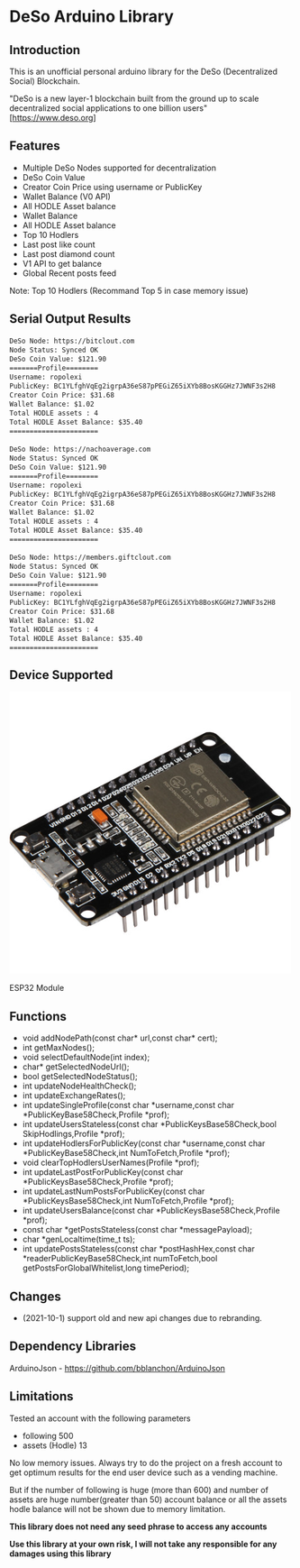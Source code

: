 # DeSo Arduino Library

## Introduction
This is an unofficial personal arduino library for the DeSo (Decentralized Social) Blockchain.

"DeSo is a new layer-1 blockchain built from the ground up to scale decentralized social applications to one billion users" [https://www.deso.org]

## Features
- Multiple DeSo Nodes supported for decentralization 
- DeSo Coin Value
- Creator Coin Price using username or PublicKey
- Wallet Balance (V0 API)
- All HODLE Asset balance
- Wallet Balance
- All HODLE Asset balance
- Top 10 Hodlers
- Last post like count
- Last post diamond count
- V1 API to get balance
- Global Recent posts feed

Note: Top 10 Hodlers (Recommand Top 5 in case memory issue)

## Serial Output Results
```
DeSo Node: https://bitclout.com
Node Status: Synced OK
DeSo Coin Value: $121.90
=======Profile========
Username: ropolexi
PublicKey: BC1YLfghVqEg2igrpA36eS87pPEGiZ65iXYb8BosKGGHz7JWNF3s2H8
Creator Coin Price: $31.68
Wallet Balance: $1.02
Total HODLE assets : 4
Total HODLE Asset Balance: $35.40
======================

DeSo Node: https://nachoaverage.com
Node Status: Synced OK
DeSo Coin Value: $121.90
=======Profile========
Username: ropolexi
PublicKey: BC1YLfghVqEg2igrpA36eS87pPEGiZ65iXYb8BosKGGHz7JWNF3s2H8
Creator Coin Price: $31.68
Wallet Balance: $1.02
Total HODLE assets : 4
Total HODLE Asset Balance: $35.40
======================

DeSo Node: https://members.giftclout.com
Node Status: Synced OK
DeSo Coin Value: $121.90
=======Profile========
Username: ropolexi
PublicKey: BC1YLfghVqEg2igrpA36eS87pPEGiZ65iXYb8BosKGGHz7JWNF3s2H8
Creator Coin Price: $31.68
Wallet Balance: $1.02
Total HODLE assets : 4
Total HODLE Asset Balance: $35.40
======================
```
## Device Supported

![esp32](esp32.jpg)

ESP32 Module



## Functions
- void addNodePath(const char* url,const char* cert);
- int getMaxNodes();
- void selectDefaultNode(int index);
- char* getSelectedNodeUrl();
- bool getSelectedNodeStatus();
- int updateNodeHealthCheck();
- int updateExchangeRates();
- int updateSingleProfile(const char *username,const char *PublicKeyBase58Check,Profile *prof);
- int updateUsersStateless(const char *PublicKeysBase58Check,bool SkipHodlings,Profile *prof);
- int updateHodlersForPublicKey(const char *username,const char *PublicKeyBase58Check,int NumToFetch,Profile *prof);
- void clearTopHodlersUserNames(Profile *prof);
- int updateLastPostForPublicKey(const char *PublicKeysBase58Check,Profile *prof);
- int updateLastNumPostsForPublicKey(const char *PublicKeysBase58Check,int NumToFetch,Profile *prof);
- int updateUsersBalance(const char *PublicKeysBase58Check,Profile *prof);
- const char *getPostsStateless(const char *messagePayload);
- char *genLocaltime(time_t ts);
- int updatePostsStateless(const char *postHashHex,const char *readerPublicKeyBase58Check,int numToFetch,bool getPostsForGlobalWhitelist,long timePeriod);
## Changes
- (2021-10-1) support old and new api changes due to rebranding.
## Dependency Libraries
ArduinoJson - https://github.com/bblanchon/ArduinoJson

## Limitations
Tested an account with the following parameters
- following 500
- assets (Hodle) 13

No low memory issues. 
Always try to do the project on a fresh account to get optimum results for the end user device such as a vending machine.

But if the number of following is huge (more than 600) and number of assets are huge number(greater than 50) 
account balance or all the assets hodle balance will not be shown due to memory limitation.

**This library does not need any seed phrase to access any accounts**

**Use this library at your own risk, I will not take any responsible for any damages using this library**

